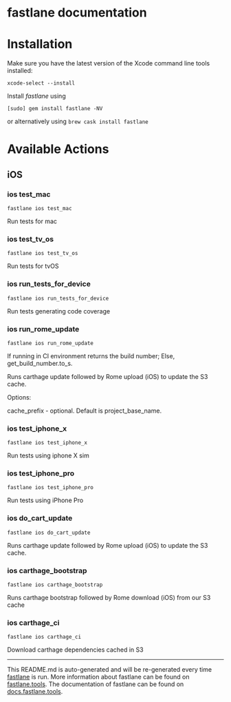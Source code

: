 fastlane documentation
================
# Installation

Make sure you have the latest version of the Xcode command line tools installed:

```
xcode-select --install
```

Install _fastlane_ using
```
[sudo] gem install fastlane -NV
```
or alternatively using `brew cask install fastlane`

# Available Actions
## iOS
### ios test_mac
```
fastlane ios test_mac
```
Run tests for mac
### ios test_tv_os
```
fastlane ios test_tv_os
```
Run tests for tvOS
### ios run_tests_for_device
```
fastlane ios run_tests_for_device
```


Run tests generating code coverage


### ios run_rome_update
```
fastlane ios run_rome_update
```
If running in CI environment returns the build number; Else, get_build_number.to_s.

Runs carthage update followed by Rome upload (iOS) to update the S3 cache.

Options:

cache_prefix - optional.  Default is project_base_name.


### ios test_iphone_x
```
fastlane ios test_iphone_x
```
Run tests using iphone X sim
### ios test_iphone_pro
```
fastlane ios test_iphone_pro
```
Run tests using iPhone Pro
### ios do_cart_update
```
fastlane ios do_cart_update
```
Runs carthage update followed by Rome upload (iOS) to update the S3 cache.


### ios carthage_bootstrap
```
fastlane ios carthage_bootstrap
```
Runs carthage bootstrap followed by Rome download (iOS) from our S3 cache


### ios carthage_ci
```
fastlane ios carthage_ci
```
Download carthage dependencies cached in S3



----

This README.md is auto-generated and will be re-generated every time [fastlane](https://fastlane.tools) is run.
More information about fastlane can be found on [fastlane.tools](https://fastlane.tools).
The documentation of fastlane can be found on [docs.fastlane.tools](https://docs.fastlane.tools).
